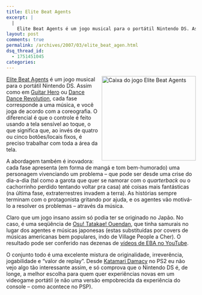 ```yaml
---
title: Elite Beat Agents
excerpt: |
  |
    Elite Beat Agents é um jogo musical para o portátil Nintendo DS. Assim como em Guitar Hero ou Dance Dance Revolution, cada fase corresponde a uma música, e você joga de acordo com a coreografia. O diferencial é que o...
layout: post
comments: true
permalink: /archives/2007/03/elite_beat_agen.html
dsq_thread_id:
  - 1751451045
categories:
---
```

<img title="Caixa do jogo Elite Beat Agents" src="//chester.me/archives/img/eba.jpg" width="250" height="225" align="right" style="margin-left:2px" />[Elite Beat Agents][1] é um jogo musical para o portátil Nintendo DS. Assim como em [Guitar Hero][2] ou [Dance Dance Revolution][3], cada fase corresponde a uma música, e você joga de acordo com a coreografia. O diferencial é que o controle é feito usando a tela sensível ao toque, o que significa que, ao invés de quatro ou cinco botões/locais fixos, é preciso trabalhar com toda a área da tela.

A abordagem também é inovadora: cada fase apresenta (em forma de mangá e tom bem-humorado) uma personagem vivenciando um problema &#8211; que pode ser desde uma crise do dia-a-dia (tal como a garota que quer se namorar com o *quarterback* ou o cachorrinho perdido tentando voltar pra casa) até coisas mais fantásticas (na última fase, extraterrestres invadem a terra). As histórias sempre terminam com o protagonista gritando por ajuda, e os agentes vão motivá-lo a resolver os problemas &#8211; através da música.

Claro que um jogo insano assim só podia ter se originado no Japão. No caso, é uma seqüência de [Osu! Tatakae! Ouendan][4], que tinha samurais no lugar dos agentes e músicas japonesas (estas substituídas por covers de músicas americanas bem populares, indo de Village People a Cher). O resultado pode ser conferido nas dezenas de [vídeos de EBA no YouTube][5].

O conjunto todo é uma excelente mistura de originalidade, irreverência, jogabilidade e &#8220;valor de replay&#8221;. Desde [Katamari Damacy][6] no PS2 eu não vejo algo tão interessante assim, e só comprova que o Nintendo DS é, de longe, a melhor escolha para quem quer experiências novas em um videogame portátil (e não uma versão empobrecida da experiência do console &#8211; como acontece no PSP).

 [1]: http://en.wikipedia.org/wiki/Elite_Beat_Agents
 [2]: http://www.guitarherogame.com/
 [3]: http://www.ddrfreak.com/aboutddr.php
 [4]: http://en.wikipedia.org/wiki/Osu!_Tatakae!_Ouendan
 [5]: http://www.youtube.com/results?search_query=elite+beat+agents&#038;search=Search
 [6]: //chester.me/archives/2005/11/katamari_damacy.html
